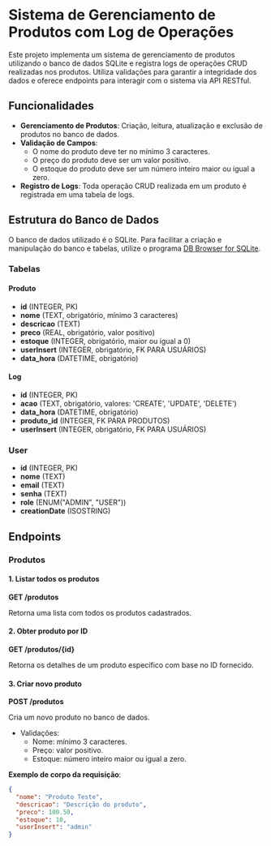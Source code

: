 # Sistema de Gerenciamento de Produtos com Log de Operações

Este projeto implementa um sistema de gerenciamento de produtos utilizando o banco de dados SQLite e registra logs de operações CRUD realizadas nos produtos. Utiliza validações para garantir a integridade dos dados e oferece endpoints para interagir com o sistema via API RESTful.

## Funcionalidades

- **Gerenciamento de Produtos**: Criação, leitura, atualização e exclusão de produtos no banco de dados.
- **Validação de Campos**:
  - O nome do produto deve ter no mínimo 3 caracteres.
  - O preço do produto deve ser um valor positivo.
  - O estoque do produto deve ser um número inteiro maior ou igual a zero.
- **Registro de Logs**: Toda operação CRUD realizada em um produto é registrada em uma tabela de logs.

## Estrutura do Banco de Dados

O banco de dados utilizado é o SQLite. Para facilitar a criação e manipulação do banco e tabelas, utilize o programa [DB Browser for SQLite](https://sqlitebrowser.org/).

### Tabelas

#### Produto
- **id** (INTEGER, PK)
- **nome** (TEXT, obrigatório, mínimo 3 caracteres)
- **descricao** (TEXT)
- **preco** (REAL, obrigatório, valor positivo)
- **estoque** (INTEGER, obrigatório, maior ou igual a 0)
- **userInsert** (INTEGER, obrigatório, FK PARA USUÁRIOS)
- **data_hora** (DATETIME, obrigatório)

#### Log
- **id** (INTEGER, PK)
- **acao** (TEXT, obrigatório, valores: 'CREATE', 'UPDATE', 'DELETE')
- **data_hora** (DATETIME, obrigatório)
- **produto_id** (INTEGER, FK PARA PRODUTOS)
- **userInsert** (INTEGER, obrigatório, FK PARA USUÁRIOS)

### User
- **id** (INTEGER, PK)
- **nome** (TEXT)
- **email** (TEXT)
- **senha** (TEXT)
- **role** (ENUM("ADMIN", "USER"))
- **creationDate** (ISOSTRING)

## Endpoints

### Produtos

#### 1. Listar todos os produtos
**GET /produtos**

Retorna uma lista com todos os produtos cadastrados.

#### 2. Obter produto por ID
**GET /produtos/{id}**

Retorna os detalhes de um produto específico com base no ID fornecido.

#### 3. Criar novo produto
**POST /produtos**

Cria um novo produto no banco de dados.

- Validações:
  - Nome: mínimo 3 caracteres.
  - Preço: valor positivo.
  - Estoque: número inteiro maior ou igual a zero.

**Exemplo de corpo da requisição**:
```json
{
  "nome": "Produto Teste",
  "descricao": "Descrição do produto",
  "preco": 100.50,
  "estoque": 10,
  "userInsert": "admin"
}
